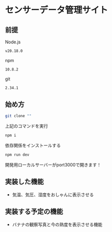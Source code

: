 # センサーデータ管理サイト
## 前提
Node.js
```bash
v20.18.0
```
npm
```bash
10.8.2
```
git
```bash
2.34.1
```
## 始め方
```bash
git clone ""
```
上記のコマンドを実行
```bash
npm i
```
依存関係をインストールする
```bash
npm run dev
```
開発用ローカルサーバーがport3000で開きます！

## 実装した機能
- 気温、気圧、湿度をおしゃんに表示させる
## 実装する予定の機能
- バナナの観察写真と今の熟度を表示させる機能
```